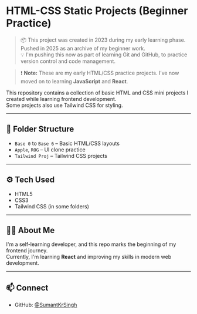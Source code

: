 # HTML-CSS Static Projects (Beginner Practice)

> 📦 This project was created in 2023 during my early learning phase. Pushed in 2025 as an archive of my beginner work.  
> 💡 I'm pushing this now as part of learning Git and GitHub, to practice version control and code management.

> ❗ **Note:** These are my early HTML/CSS practice projects. I’ve now moved on to learning **JavaScript** and **React**.

This repository contains a collection of basic HTML and CSS mini projects I created while learning frontend development.  
Some projects also use Tailwind CSS for styling.

---

## 📁 Folder Structure

- `Base 0` to `Base 6` – Basic HTML/CSS layouts
- `Apple`, `ROG` – UI clone practice
- `Tailwind Proj` – Tailwind CSS projects

---

## ⚙️ Tech Used

- HTML5
- CSS3
- Tailwind CSS (in some folders)

---

## 🙋‍♂️ About Me

I'm a self-learning developer, and this repo marks the beginning of my frontend journey.  
Currently, I'm learning **React** and improving my skills in modern web development.

---

## 📫 Connect

- GitHub: [@SumantKrSingh](https://github.com/SumantKrSingh)
